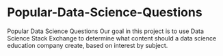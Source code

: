# Popular-Data-Science-Questions
Popular Data Science Questions Our goal in this project is to use Data Science Stack Exchange to determine what content should a data science education company create, based on interest by subject.
